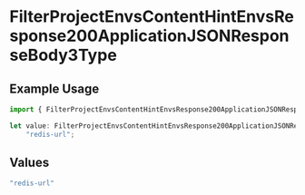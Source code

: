 # FilterProjectEnvsContentHintEnvsResponse200ApplicationJSONResponseBody3Type

## Example Usage

```typescript
import { FilterProjectEnvsContentHintEnvsResponse200ApplicationJSONResponseBody3Type } from "@vercel/sdk/models/operations";

let value: FilterProjectEnvsContentHintEnvsResponse200ApplicationJSONResponseBody3Type =
    "redis-url";
```

## Values

```typescript
"redis-url"
```